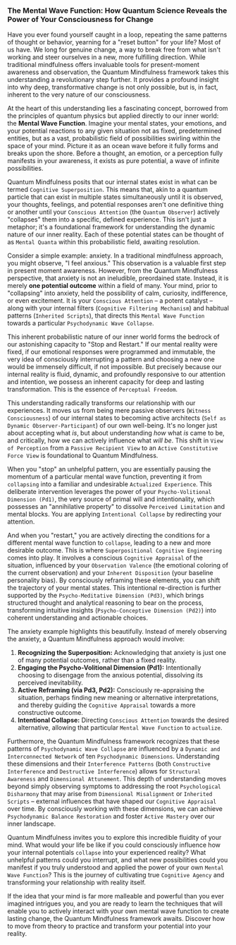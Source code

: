 ### The Mental Wave Function: How Quantum Science Reveals the Power of Your Consciousness for Change

Have you ever found yourself caught in a loop, repeating the same patterns of thought or behavior, yearning for a "reset button" for your life? Most of us have. We long for genuine change, a way to break free from what isn't working and steer ourselves in a new, more fulfilling direction. While traditional mindfulness offers invaluable tools for present-moment awareness and observation, the Quantum Mindfulness framework takes this understanding a revolutionary step further. It provides a profound insight into why deep, transformative change is not only possible, but is, in fact, inherent to the very nature of our consciousness.

At the heart of this understanding lies a fascinating concept, borrowed from the principles of quantum physics but applied directly to our inner world: the **Mental Wave Function**. Imagine your mental states, your emotions, and your potential reactions to any given situation not as fixed, predetermined entities, but as a vast, probabilistic field of possibilities swirling within the space of your mind. Picture it as an ocean wave before it fully forms and breaks upon the shore. Before a thought, an emotion, or a perception fully manifests in your awareness, it exists as pure potential, a wave of infinite possibilities.

Quantum Mindfulness posits that our internal states exist in what can be termed `Cognitive Superposition`. This means that, akin to a quantum particle that can exist in multiple states simultaneously until it is observed, your thoughts, feelings, and potential responses aren't one definitive thing or another until your `Conscious Attention` (the `Quantum Observer`) actively "collapses" them into a specific, defined experience. This isn't just a metaphor; it's a foundational framework for understanding the dynamic nature of our inner reality. Each of these potential states can be thought of as `Mental Quanta` within this probabilistic field, awaiting resolution.

Consider a simple example: anxiety. In a traditional mindfulness approach, you might observe, "I feel anxious." This observation is a valuable first step in present moment awareness. However, from the Quantum Mindfulness perspective, that anxiety is not an ineludible, preordained state. Instead, it is merely **one potential outcome** within a field of many. Your mind, prior to "collapsing" into anxiety, held the possibility of calm, curiosity, indifference, or even excitement. It is your `Conscious Attention` – a potent catalyst – along with your internal filters (`Cognitive Filtering Mechanism`) and habitual patterns (`Inherited Scripts`), that directs this `Mental Wave Function` towards a particular `Psychodynamic Wave Collapse`.

This inherent probabilistic nature of our inner world forms the bedrock of our astonishing capacity to "Stop and Restart." If our mental reality were fixed, if our emotional responses were programmed and immutable, the very idea of consciously interrupting a pattern and choosing a new one would be immensely difficult, if not impossible. But precisely because our internal reality is fluid, dynamic, and profoundly responsive to our attention and intention, we possess an inherent capacity for deep and lasting transformation. This is the essence of `Perceptual Freedom`.

This understanding radically transforms our relationship with our experiences. It moves us from being mere passive observers (`Witness Consciousness`) of our internal states to becoming active architects (`Self as Dynamic Observer-Participant`) of our own well-being. It's no longer just about accepting what *is*, but about understanding *how* what *is* came to be, and critically, how we can actively influence what *will be*. This shift in `View of Perception` from a `Passive Recipient View` to an `Active Constitutive Force View` is foundational to Quantum Mindfulness.

When you "stop" an unhelpful pattern, you are essentially pausing the momentum of a particular mental wave function, preventing it from `collapsing` into a familiar and undesirable `Actualized Experience`. This deliberate intervention leverages the power of your `Psycho-Volitional Dimension (Pd1)`, the very source of primal will and intentionality, which possesses an "annihilative property" to dissolve `Perceived Limitation` and mental blocks. You are applying `Intentional Collapse` by redirecting your attention.

And when you "restart," you are actively directing the conditions for a different mental wave function to `collapse`, leading to a new and more desirable outcome. This is where `Superpositional Cognitive Engineering` comes into play. It involves a conscious `Cognitive Appraisal` of the situation, influenced by your `Observation Valence` (the emotional coloring of the current observation) and your `Inherent Disposition` (your baseline personality bias). By consciously reframing these elements, you can shift the trajectory of your mental states. This intentional re-direction is further supported by the `Psycho-Meditative Dimension (Pd3)`, which brings structured thought and analytical reasoning to bear on the process, transforming intuitive insights (`Psycho-Conceptive Dimension (Pd2)`) into coherent understanding and actionable choices.

The anxiety example highlights this beautifully. Instead of merely observing the anxiety, a Quantum Mindfulness approach would involve:
1.  **Recognizing the Superposition:** Acknowledging that anxiety is just one of many potential outcomes, rather than a fixed reality.
2.  **Engaging the Psycho-Volitional Dimension (Pd1):** Intentionally choosing to disengage from the anxious potential, dissolving its perceived inevitability.
3.  **Active Reframing (via Pd3, Pd2):** Consciously re-appraising the situation, perhaps finding new meaning or alternative interpretations, and thereby guiding the `Cognitive Appraisal` towards a more constructive outcome.
4.  **Intentional Collapse:** Directing `Conscious Attention` towards the desired alternative, allowing that particular `Mental Wave Function` to `actualize`.

Furthermore, the Quantum Mindfulness framework recognizes that these patterns of `Psychodynamic Wave Collapse` are influenced by a `Dynamic and Interconnected Network` of ten `Psychodynamic Dimensions`. Understanding these dimensions and their `Interference Patterns` (both `Constructive Interference` and `Destructive Interference`) allows for `Structural Awareness` and `Dimensional Attunement`. This depth of understanding moves beyond simply observing symptoms to addressing the root `Psychological Disharmony` that may arise from `Dimensional Misalignment` or `Inherited Scripts` – external influences that have shaped our `Cognitive Appraisal` over time. By consciously working with these dimensions, we can achieve `Psychodynamic Balance Restoration` and foster `Active Mastery` over our inner landscape.

Quantum Mindfulness invites you to explore this incredible fluidity of your mind. What would your life be like if you could consciously influence how your internal potentials `collapse` into your experienced reality? What unhelpful patterns could you interrupt, and what new possibilities could you manifest if you truly understood and applied the power of your own `Mental Wave Function`? This is the journey of cultivating true `Cognitive Agency` and transforming your relationship with reality itself.

If the idea that your mind is far more malleable and powerful than you ever imagined intrigues you, and you are ready to learn the techniques that will enable you to actively interact with your own mental wave function to create lasting change, the Quantum Mindfulness framework awaits. Discover how to move from theory to practice and transform your potential into your reality.